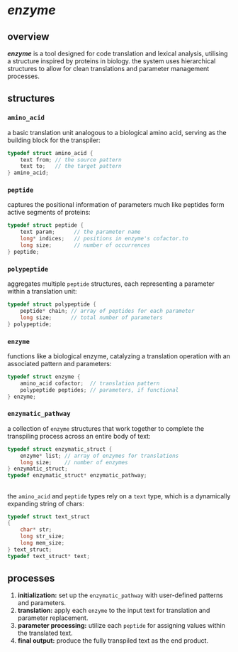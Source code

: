# ***enzyme***

## overview
***enzyme*** is a tool designed for code translation and lexical analysis, utilising a structure inspired by proteins in biology.
the system uses hierarchical structures to allow for clean translations and parameter management processes.

## structures

### `amino_acid`
a basic translation unit analogous to a biological amino acid, serving as the building block for the transpiler:
```c
typedef struct amino_acid {
	text from; // the source pattern
	text to;   // the target pattern
} amino_acid;
```

### `peptide`
captures the positional information of parameters much like peptides form active segments of proteins:
```c
typedef struct peptide {
	text param;      // the parameter name
	long* indices;   // positions in enzyme's cofactor.to
	long size;       // number of occurrences
} peptide;
```

### `polypeptide`
aggregates multiple `peptide` structures, each representing a parameter within a translation unit:
```c
typedef struct polypeptide {
	peptide* chain; // array of peptides for each parameter
	long size;      // total number of parameters
} polypeptide;
```

### `enzyme`
functions like a biological enzyme, catalyzing a translation operation with an associated pattern and parameters:
```c
typedef struct enzyme {
	amino_acid cofactor;  // translation pattern
	polypeptide peptides; // parameters, if functional
} enzyme;
```

### `enzymatic_pathway`
a collection of `enzyme` structures that work together to complete the transpiling process across an entire body of text:
```c
typedef struct enzymatic_struct {
	enzyme* list; // array of enzymes for translations
	long size;    // number of enzymes
} enzymatic_struct;
typedef enzymatic_struct* enzymatic_pathway;
```
##

the `amino_acid` and `peptide` types rely on a `text` type, which is a dynamically expanding string of chars:
```c
typedef struct text_struct
{
	char* str;
	long str_size;
	long mem_size;
} text_struct;
typedef text_struct* text;
```

## processes

1. **initialization:** set up the `enzymatic_pathway` with user-defined patterns and parameters.
2. **translation:** apply each `enzyme` to the input text for translation and parameter replacement.
3. **parameter processing:** utilize each `peptide` for assigning values within the translated text.
4. **final output:** produce the fully transpiled text as the end product.
